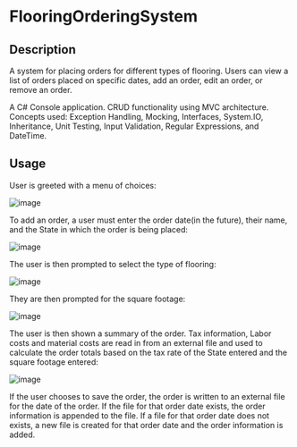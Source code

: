 # FlooringOrderingSystem

## Description
A system for placing orders for different types of flooring. Users can view a list of orders placed on specific dates, add an order, edit an order, or remove an order.

A C# Console application. CRUD functionality using MVC architecture. Concepts used: Exception Handling, Mocking, Interfaces, System.IO, Inheritance, Unit Testing, Input Validation, Regular Expressions, and DateTime.

## Usage

User is greeted with a menu of choices:

![image](https://user-images.githubusercontent.com/76139710/151393168-653c9f0b-8fe8-44a5-8d6a-25f6a4bd0349.png)

To add an order, a user must enter the order date(in the future), their name, and the State in which the order is being placed:

![image](https://user-images.githubusercontent.com/76139710/151393533-327b4b71-21ce-48c8-97fa-9d54bf086bd6.png)

The user is then prompted to select the type of flooring:

![image](https://user-images.githubusercontent.com/76139710/151393674-3df70275-2572-4faa-8a09-a302f00da60d.png)

They are then prompted for the square footage:

![image](https://user-images.githubusercontent.com/76139710/151393914-d64caf60-389d-4275-a303-689480d0af83.png)

The user is then shown a summary of the order. Tax information, Labor costs and material costs are read in from an external file and used to calculate the order totals based on the tax rate of the State entered and the square footage entered:

![image](https://user-images.githubusercontent.com/76139710/151394009-d71d8a8f-8a38-4648-b122-3071c4ce91ed.png)

If the user chooses to save the order, the order is written to an external file for the date of the order. If the file for that order date exists, the order information is appended to the file. If a file for that order date does not exists, a new file is created for that order date and the order information is added.









